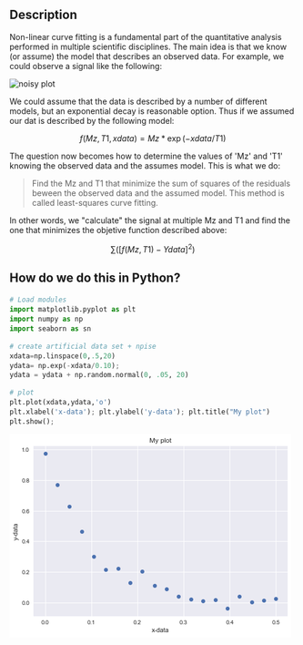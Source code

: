 
## Description

Non-linear curve fitting is a fundamental part of the quantitative analysis performed in multiple scientific disciplines.
The main idea is that we know (or assume) the model that describes an observed data.
For example, we could observe a signal like the following:

![noisy plot](noisy_plot.png)

We could assume that the data is described by a number of different models, but an exponential decay is reasonable option. Thus if we assumed our dat is described by the following model:

$$ f(Mz,T1,xdata) = Mz * \exp(-xdata/T1) $$

The question now becomes how to determine the values of 'Mz' and 'T1' knowing the observed data and the assumes model. This is what we do:

> Find the Mz and T1 that minimize the sum of squares of the residuals beween the observed data and the assumed model. This method is called least-squares curve fitting.

In other words, we "calculate" the signal at multiple Mz and T1 and find the one that minimizes the objetive function described above:

$$ \sum( [f(Mz,T1) - Ydata]^2) $$

## How do we do this in Python?


```python
# Load modules
import matplotlib.pyplot as plt
import numpy as np
import seaborn as sn
```


```python
# create artificial data set + npise
xdata=np.linspace(0,.5,20)
ydata= np.exp(-xdata/0.10);
ydata = ydata + np.random.normal(0, .05, 20)
```


```python
# plot
plt.plot(xdata,ydata,'o')
plt.xlabel('x-data'); plt.ylabel('y-data'); plt.title("My plot")
plt.show();
```


![png](output_5_0.png)



```python

```
